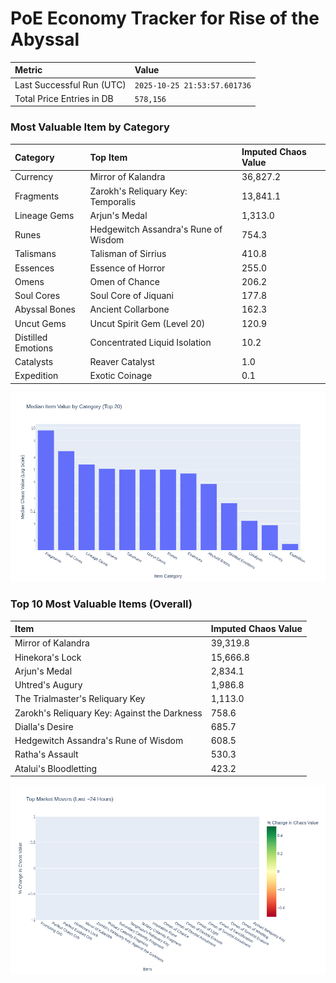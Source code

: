# PoE Economy Tracker for Rise of the Abyssal

<!-- START_MAINTENANCE -->
| Metric | Value |
|:---|:---|
| Last Successful Run (UTC) | `2025-10-25 21:53:57.601736` |
| Total Price Entries in DB | `578,156` |

<!-- END_MAINTENANCE -->

<!-- START_DATAFRAME_DEBUG -->
<!-- END_DATAFRAME_DEBUG -->

<!-- START_CATEGORY_ANALYSIS -->
### Most Valuable Item by Category
| Category | Top Item | Imputed Chaos Value |
| :--- | :--- | :--- |
| Currency | Mirror of Kalandra | 36,827.2 |
| Fragments | Zarokh's Reliquary Key: Temporalis | 13,841.1 |
| Lineage Gems | Arjun's Medal | 1,313.0 |
| Runes | Hedgewitch Assandra's Rune of Wisdom | 754.3 |
| Talismans | Talisman of Sirrius | 410.8 |
| Essences | Essence of Horror | 255.0 |
| Omens | Omen of Chance | 206.2 |
| Soul Cores | Soul Core of Jiquani | 177.8 |
| Abyssal Bones | Ancient Collarbone | 162.3 |
| Uncut Gems | Uncut Spirit Gem (Level 20) | 120.9 |
| Distilled Emotions | Concentrated Liquid Isolation | 10.2 |
| Catalysts | Reaver Catalyst | 1.0 |
| Expedition | Exotic Coinage | 0.1 |


![Category Analysis Chart](charts/category_analysis.png)
<!-- END_ANALYSIS -->

<!-- START_ANALYSIS -->
### Top 10 Most Valuable Items (Overall)
| Item | Imputed Chaos Value |
| :--- | :--- |
| Mirror of Kalandra | 39,319.8 |
| Hinekora's Lock | 15,666.8 |
| Arjun's Medal | 2,834.1 |
| Uhtred's Augury | 1,986.8 |
| The Trialmaster's Reliquary Key | 1,113.0 |
| Zarokh's Reliquary Key: Against the Darkness | 758.6 |
| Dialla's Desire | 685.7 |
| Hedgewitch Assandra's Rune of Wisdom | 608.5 |
| Ratha's Assault | 530.3 |
| Atalui's Bloodletting | 423.2 |


![Market Movers Chart](charts/market_movers.png)
<!-- END_ANALYSIS -->
